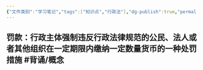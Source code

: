 ```yaml
---
{"文件类别":"学习笔记","tags":["知识点","行政法"],"dg-publish":true,"permalink":"/学习笔记studyup/行政法学/罚款/","dgPassFrontmatter":true,"created":"2024-10-31T15:49:11.578+08:00","updated":"2024-10-31T15:53:29.738+08:00"}
---
```


罚款：行政主体强制违反行政法律规范的公民、法人或者其他组织在一定期限内缴纳一定数量货币的一种处罚措施 #背诵/概念 
- 